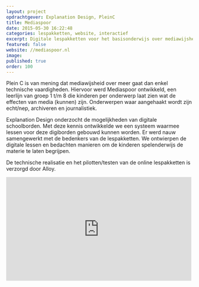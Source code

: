 ```yaml
---
layout: project
opdrachtgever: Explanation Design, PleinC
title: Mediaspoor
date: 2015-05-30 16:22:48
categories: lespakketten, website, interactief
excerpt: Digitale lespakketten voor het basisonderwijs over mediawijsheid
featured: false
website: //mediaspoor.nl
image:
published: true
order: 100
---
```


Plein C is van mening dat mediawijsheid over meer gaat dan enkel technische vaardigheden. Hiervoor werd Mediaspoor ontwikkeld, een leerlijn van groep 1 t/m 8 die kinderen per onderwerp laat zien wat de effecten van media (kunnen) zijn. Onderwerpen waar aangehaakt wordt zijn echt/nep, archiveren en journalistiek.

Explanation Design onderzocht de mogelijkheden van digitale schoolborden. Met deze kennis ontwikkelde we een systeem waarmee lessen voor deze digiborden gebouwd kunnen worden. Er werd nauw samengewerkt met de bedenkers van de lespakketten. We ontwierpen de digitale lessen en bedachten manieren om de kinderen spelenderwijs de materie te laten begrijpen.

De technische realisatie en het pilotten/testen van de online lespakketten is verzorgd door Alloy.

<iframe class="vid-scale" src="https://player.vimeo.com/video/147104511" width="500" height="281" frameborder="0" webkitallowfullscreen mozallowfullscreen allowfullscreen></iframe>
